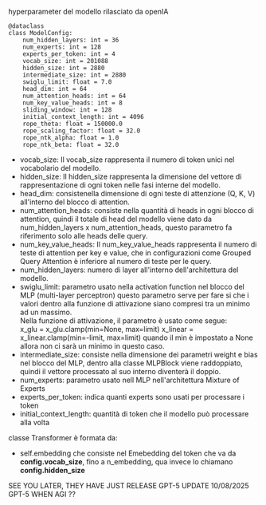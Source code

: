 hyperparameter del modello rilasciato da openIA
```
@dataclass
class ModelConfig:
    num_hidden_layers: int = 36
    num_experts: int = 128
    experts_per_token: int = 4
    vocab_size: int = 201088
    hidden_size: int = 2880
    intermediate_size: int = 2880
    swiglu_limit: float = 7.0
    head_dim: int = 64
    num_attention_heads: int = 64
    num_key_value_heads: int = 8
    sliding_window: int = 128
    initial_context_length: int = 4096
    rope_theta: float = 150000.0
    rope_scaling_factor: float = 32.0
    rope_ntk_alpha: float = 1.0
    rope_ntk_beta: float = 32.0
```

- vocab_size: Il vocab_size rappresenta il numero di token unici nel vocabolario del modello.
- hidden_size: Il hidden_size rappresenta la dimensione del vettore di rappresentazione di ogni token nelle fasi interne del modello.
- head_dim: consistenella dimensione di ogni teste di attenzione (Q, K, V) all'interno del blocco di attention.
- num_attention_heads: consiste nella quantità di heads in ogni blocco di attention, quindi il totale di head del modello viene dato da num_hidden_layers x num_attention_heads, questo parametro fa riferimento solo alle heads delle query.
- num_key_value_heads: Il num_key_value_heads rappresenta il numero di teste di attention per key e value, che in configurazioni come Grouped Query Attention è inferiore al numero di teste per le query.
- num_hidden_layers: numero  di layer all'interno dell'architettura del modello.
- swiglu_limit: parametro usato nella activation function nel blocco del MLP (multi-layer perceptron)
questo parametro serve per fare si che i valori dentro alla funzione di attivazione siano compresi tra un minimo ad un massimo. <br>
Nella funzione di attivazione, il parametro è usato come segue:    
x_glu = x_glu.clamp(min=None, max=limit)
x_linear = x_linear.clamp(min=-limit, max=limit)
quando il min è impostato a None allora non ci sarà un minimo in questo caso.
- intermediate_size: consiste nella dimensione dei parametri weight e bias nel blocco del MLP, dentro alla classe MLPBlock viene raddoppiato, quindi il vettore processato al suo interno diventerà il doppio.
- num_experts: parametro usato nell MLP nell'architettura Mixture of Experts
- experts_per_token: indica quanti experts sono usati per processare i token 
- initial_context_length: quantità di token che il modello può processare alla volta

classe Transformer è formata da:
- self.embedding che consiste nel Emebedding del token che va da **config.vocab_size**, fino a n_embedding, qua invece lo chiamano **config.hidden_size**




SEE YOU LATER, THEY HAVE JUST RELEASE GPT-5
UPDATE 10/08/2025 GPT-5 WHEN AGI ??